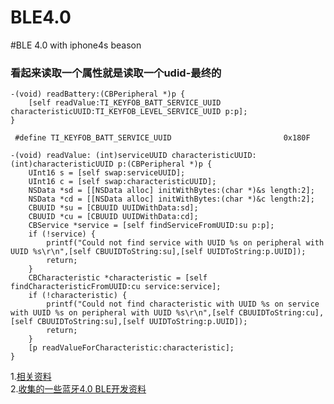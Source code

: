 BLE4.0
====
#BLE 4.0 with iphone4s beason
### 看起来读取一个属性就是读取一个udid-最终的
```
-(void) readBattery:(CBPeripheral *)p {
    [self readValue:TI_KEYFOB_BATT_SERVICE_UUID characteristicUUID:TI_KEYFOB_LEVEL_SERVICE_UUID p:p];
}
 
 #define TI_KEYFOB_BATT_SERVICE_UUID                         0x180F
 
-(void) readValue: (int)serviceUUID characteristicUUID:(int)characteristicUUID p:(CBPeripheral *)p {
    UInt16 s = [self swap:serviceUUID];
    UInt16 c = [self swap:characteristicUUID];
    NSData *sd = [[NSData alloc] initWithBytes:(char *)&s length:2];
    NSData *cd = [[NSData alloc] initWithBytes:(char *)&c length:2];
    CBUUID *su = [CBUUID UUIDWithData:sd];
    CBUUID *cu = [CBUUID UUIDWithData:cd];
    CBService *service = [self findServiceFromUUID:su p:p];
    if (!service) {
        printf("Could not find service with UUID %s on peripheral with UUID %s\r\n",[self CBUUIDToString:su],[self UUIDToString:p.UUID]);
        return;
    }
    CBCharacteristic *characteristic = [self findCharacteristicFromUUID:cu service:service];
    if (!characteristic) {
        printf("Could not find characteristic with UUID %s on service with UUID %s on peripheral with UUID %s\r\n",[self CBUUIDToString:cu],[self CBUUIDToString:su],[self UUIDToString:p.UUID]);
        return;
    }  
    [p readValueForCharacteristic:characteristic];
}

```
1.[相关资料](http://see.sl088.com/wiki/%E8%93%9D%E7%89%994.0_For_IOS#.E5.AE.98.E6.96.B9Demo)  
2.[收集的一些蓝牙4.0 BLE开发资料](http://architecture3.riaos.com/?p=3095144)  
